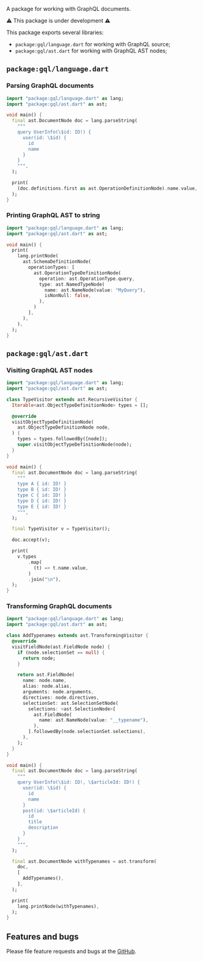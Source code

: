 A package for working with GraphQL documents.

⚠️ This package is under development ⚠️

This package exports several libraries:
- `package:gql/language.dart` for working with GraphQL source;
- `package:gql/ast.dart` for working with GraphQL AST nodes;

## `package:gql/language.dart`

### Parsing GraphQL documents

```dart
import "package:gql/language.dart" as lang;
import "package:gql/ast.dart" as ast;

void main() {
  final ast.DocumentNode doc = lang.parseString(
    """
    query UserInfo(\$id: ID!) {
      user(id: \$id) {
        id
        name
      }
    }
    """,
  );

  print(
    (doc.definitions.first as ast.OperationDefinitionNode).name.value,
  );
}
```

### Printing GraphQL AST to string

```dart
import "package:gql/language.dart" as lang;
import "package:gql/ast.dart" as ast;

void main() {
  print(
    lang.printNode(
      ast.SchemaDefinitionNode(
        operationTypes: [
          ast.OperationTypeDefinitionNode(
            operation: ast.OperationType.query,
            type: ast.NamedTypeNode(
              name: ast.NameNode(value: "MyQuery"),
              isNonNull: false,
            ),
          )
        ],
      ),
    ),
  );
}
```

## `package:gql/ast.dart`

### Visiting GraphQL AST nodes

```dart
import "package:gql/language.dart" as lang;
import "package:gql/ast.dart" as ast;

class TypeVisitor extends ast.RecursiveVisitor {
  Iterable<ast.ObjectTypeDefinitionNode> types = [];

  @override
  visitObjectTypeDefinitionNode(
    ast.ObjectTypeDefinitionNode node,
  ) {
    types = types.followedBy([node]);
    super.visitObjectTypeDefinitionNode(node);
  }
}

void main() {
  final ast.DocumentNode doc = lang.parseString(
    """
    type A { id: ID! }
    type B { id: ID! }
    type C { id: ID! }
    type D { id: ID! }
    type E { id: ID! }
    """,
  );

  final TypeVisitor v = TypeVisitor();

  doc.accept(v);

  print(
    v.types
        .map(
          (t) => t.name.value,
        )
        .join("\n"),
  );
}
```

### Transforming GraphQL documents
```dart
import "package:gql/language.dart" as lang;
import "package:gql/ast.dart" as ast;

class AddTypenames extends ast.TransformingVisitor {
  @override
  visitFieldNode(ast.FieldNode node) {
    if (node.selectionSet == null) {
      return node;
    }

    return ast.FieldNode(
      name: node.name,
      alias: node.alias,
      arguments: node.arguments,
      directives: node.directives,
      selectionSet: ast.SelectionSetNode(
        selections: <ast.SelectionNode>[
          ast.FieldNode(
            name: ast.NameNode(value: "__typename"),
          ),
        ].followedBy(node.selectionSet.selections),
      ),
    );
  }
}

void main() {
  final ast.DocumentNode doc = lang.parseString(
    """
    query UserInfo(\$id: ID!, \$articleId: ID!) {
      user(id: \$id) {
        id
        name
      }
      post(id: \$articleId) {
        id
        title
        description
      }
    }
    """,
  );

  final ast.DocumentNode withTypenames = ast.transform(
    doc,
    [
      AddTypenames(),
    ],
  );

  print(
    lang.printNode(withTypenames),
  );
}
```

## Features and bugs

Please file feature requests and bugs at the [GitHub][tracker].

[tracker]: https://github.com/gql-dart/gql/issues
